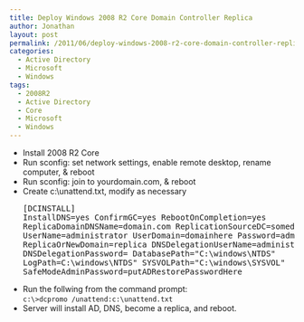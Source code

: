 ```yaml
---
title: Deploy Windows 2008 R2 Core Domain Controller Replica
author: Jonathan
layout: post
permalink: /2011/06/deploy-windows-2008-r2-core-domain-controller-replica/
categories:
  - Active Directory
  - Microsoft
  - Windows
tags:
  - 2008R2
  - Active Directory
  - Core
  - Microsoft
  - Windows
---
```

  * Install 2008 R2 Core
  * Run sconfig: set network settings, enable remote desktop, rename computer, & reboot
  * Run sconfig: join to yourdomain.com, & reboot
  * Create c:\unattend.txt, modify as necessary <pre class="brush: plain; title: ; notranslate" title="">[DCINSTALL]
InstallDNS=yes
ConfirmGC=yes
RebootOnCompletion=yes
ReplicaDomainDNSName=domain.com
ReplicationSourceDC=somedc.domain.com
UserName=administrator
UserDomain=domainhere
Password=adminpasswordhere
ReplicaOrNewDomain=replica
DNSDelegationUserName=administrator
DNSDelegationPassword=
DatabasePath="C:\windows\NTDS"
LogPath=C:\windows\NTDS"
SYSVOLPath="C:\windows\SYSVOL"
SafeModeAdminPassword=putADRestorePasswordHere
</pre>

  * Run the follwing from the command prompt:  
    `c:\>dcpromo /unattend:c:\unattend.txt`
  * Server will install AD, DNS, become a replica, and reboot.